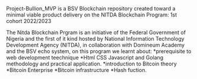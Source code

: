 
Project-Bullion_MVP is a BSV Blockchain repository created toward a minimal viable product delivery on the NITDA Blockchain Program: 1st cohort 2022/2023

The Nitda Blockchain Prgram is an initiative of the Federal Government of Nigeria and the first of it kind hosted by National Information Technology Development Agency (NITDA), in collaboration with Domineum Academy and the BSV echo system, on  this program we learnt about:
*prerequisite to web development teechnique
*Html CSS Javascript and Golang methodology and practical application.
*introduction to Bitcoin theory
*Bitcoin Enterprise
*Bitcoin infrastructure
*Hash fuction.


